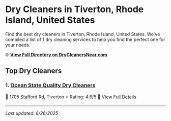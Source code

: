 # Dry Cleaners in Tiverton, Rhode Island, United States

Find the best dry cleaners in Tiverton, Rhode Island, United States. We've compiled a list of 1 dry cleaning services to help you find the perfect one for your needs.

🌐 **[View Full Directory on DryCleanersNear.com](https://drycleanersnear.com/city/US/Rhode%20Island/Tiverton)**

## Top Dry Cleaners

### 1. [Ocean State Quality Dry Cleaners](https://drycleanersnear.com/dryCleaner/6881943aa2f5b6ba0749a475/ocean-state-quality-dry-cleaners)
📍 1705 Stafford Rd, Tiverton
⭐ Rating: 4.6/5
🔗 [View Full Details](https://drycleanersnear.com/dryCleaner/6881943aa2f5b6ba0749a475/ocean-state-quality-dry-cleaners)


---

*Last updated: 8/26/2025*
